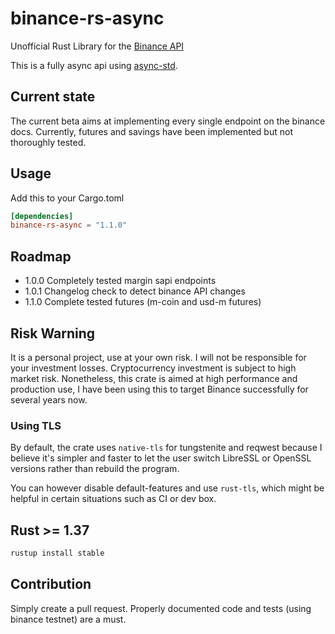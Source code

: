 # binance-rs-async

Unofficial Rust Library for the [Binance API](https://github.com/binance-exchange/binance-official-api-docs)

This is a fully async api using [async-std](https://docs.rs/async-std/1.5.0/async_std/).

## Current state

The current beta aims at implementing every single endpoint on the binance docs. Currently, futures and savings have
been implemented but not thoroughly tested.

## Usage

Add this to your Cargo.toml

```toml
[dependencies]
binance-rs-async = "1.1.0"
```

## Roadmap

- 1.0.0 Completely tested margin sapi endpoints
- 1.0.1 Changelog check to detect binance API changes
- 1.1.0 Complete tested futures (m-coin and usd-m futures)

## Risk Warning

It is a personal project, use at your own risk. I will not be responsible for your investment losses. Cryptocurrency
investment is subject to high market risk. Nonetheless, this crate is aimed at high performance and production use, I
have been using this to target Binance successfully for several years now.

### Using TLS

By default, the crate uses `native-tls` for tungstenite and reqwest because I believe it's simpler and faster to let the
user switch LibreSSL or OpenSSL versions rather than rebuild the program.

You can however disable default-features and use `rust-tls`, which might be helpful in certain situations such as CI or
dev box.

## Rust >= 1.37

```rust
rustup install stable
```

## Contribution

Simply create a pull request. Properly documented code and tests (using binance testnet) are a must.
